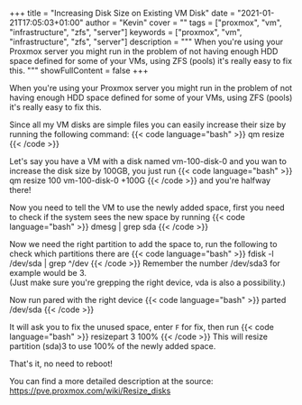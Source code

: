 +++
title = "Increasing Disk Size on Existing VM Disk"
date = "2021-01-21T17:05:03+01:00"
author = "Kevin"
cover = ""
tags = ["proxmox", "vm", "infrastructure", "zfs", "server"]
keywords = ["proxmox", "vm", "infrastructure", "zfs", "server"]
description = """
When you're using your Proxmox server you might run in the problem of not having enough 
HDD space defined for some of your VMs, using ZFS (pools) it's really easy to fix this.
"""
showFullContent = false
+++

When you're using your Proxmox server you might run in the problem of not having enough 
HDD space defined for some of your VMs, using ZFS (pools) it's really easy to fix this.

Since all my VM disks are simple files you can easily increase their size by running 
the following command:
{{< code language="bash" >}}
qm resize <vmid> <disk> <size> 
{{< /code >}}

Let's say you have a VM with a disk named vm-100-disk-0 and you wan to increase the disk 
size by 100GB, you just run
{{< code language="bash" >}}
qm resize 100 vm-100-disk-0 +100G
{{< /code >}}
and you're halfway there!

Now you need to tell the VM to use the newly added space, first you need to check if 
the system sees the new space by running
{{< code language="bash" >}}
dmesg | grep sda
{{< /code >}}

Now we need the right partition to add the space to, run the following to check which 
partitions there are
{{< code language="bash" >}}
fdisk -l /dev/sda | grep ^/dev
{{< /code >}}
Remember the number /dev/sda3 for example would be 3.  
(Just make sure you're grepping the right device, vda is also a possibility.)

Now run pared with the right device
{{< code language="bash" >}}
parted /dev/sda
{{< /code >}}

It will ask you to fix the unused space, enter `F` for fix, then run
{{< code language="bash" >}}
resizepart 3 100%
{{< /code >}}
This will resize partition (sda)3 to use 100% of the newly added space.

That's it, no need to reboot!

You can find a more detailed description at the source: https://pve.proxmox.com/wiki/Resize_disks
